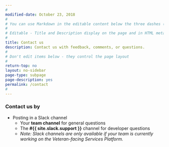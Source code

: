 ```yaml
---
#
modified-date: October 23, 2018
#
# You can use Markdown in the editable content below the three dashes (---)
#
# Editable - Title and Description display on the page and in HTML meta tags
#
title: Contact us
description: Contact us with feedback, comments, or questions.
#
# Don't edit items below - they control the page layout
#
return-top: no
layout: no-sidebar
page-type: subpage
page-description: yes
permalink: /contact
#
---
```


### Contact us by

<!--TODO - add new contact email config, then uncomment
	* Emailing **{{ site.contact-handbook.email }}**-->
* Posting in a Slack channel
  * Your **team channel** for general questions
  * The **#{{ site.slack.support }}** channel for developer questions
  * *Note: Slack channels are only available if your team is currently working on the Veteran-facing Services Platform.*

<p>&nbsp;</p>
<p>&nbsp;</p>
<p>&nbsp;</p>
